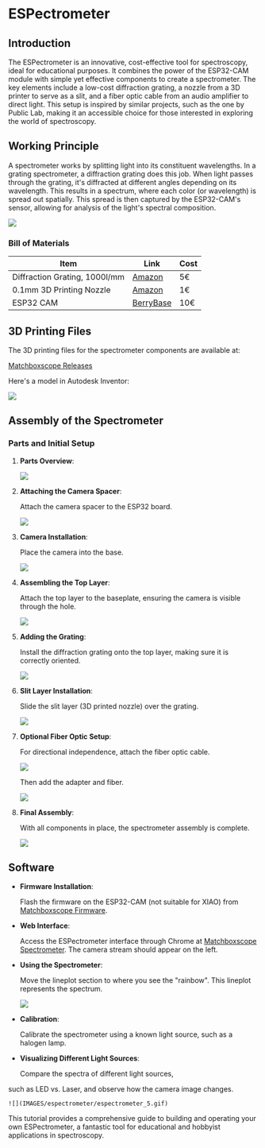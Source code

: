 # ESPectrometer

## Introduction

The ESPectrometer is an innovative, cost-effective tool for spectroscopy, ideal for educational purposes. It combines the power of the ESP32-CAM module with simple yet effective components to create a spectrometer. The key elements include a low-cost diffraction grating, a nozzle from a 3D printer to serve as a slit, and a fiber optic cable from an audio amplifier to direct light. This setup is inspired by similar projects, such as the one by Public Lab, making it an accessible choice for those interested in exploring the world of spectroscopy.

## Working Principle

A spectrometer works by splitting light into its constituent wavelengths. In a grating spectrometer, a diffraction grating does this job. When light passes through the grating, it's diffracted at different angles depending on its wavelength. This results in a spectrum, where each color (or wavelength) is spread out spatially. This spread is then captured by the ESP32-CAM's sensor, allowing for analysis of the light's spectral composition.

![](./IMAGES/espectrometer/Spectrometer.png)

### Bill of Materials

| Item | Link | Cost |
| --- | --- | --- |
| Diffraction Grating, 1000l/mm | [Amazon](https://www.amazon.de/Astromedia-Durchlicht-Beugungsgitter-1-000-Linien/dp/B076XWCLCR) | 5€ |
| 0.1mm 3D Printing Nozzle | [Amazon](https://www.amazon.de/Astromedia-Durchlicht-Beugungsgitter-1-000-Linien/dp/B076XWCLCR) | 1€ |
| ESP32 CAM | [BerryBase](https://www.berrybase.de/esp32-cam-development-board-inkl.-ov2640-kameramodul) | 10€ |

## 3D Printing Files

The 3D printing files for the spectrometer components are available at:

[Matchboxscope Releases](https://github.com/Matchboxscope/Matchboxscope/releases/download/ESPMicroscopeCollectionv2/CAD_ESPECTROMETER.zip)

Here's a model in Autodesk Inventor:

![](IMAGES/espectrometer/Spectroscope_v0.png)

## Assembly of the Spectrometer

### Parts and Initial Setup

1. **Parts Overview**:

    ![](IMAGES/espectrometer/IMG_20230305_093523.jpg)

2. **Attaching the Camera Spacer**:

    Attach the camera spacer to the ESP32 board.

    ![](IMAGES/espectrometer/IMG_20230305_093612.jpg)

3. **Camera Installation**:

    Place the camera into the base.

    ![](IMAGES/espectrometer/IMG_20230305_093624.jpg)

4. **Assembling the Top Layer**:

    Attach the top layer to the baseplate, ensuring the camera is visible through the hole.

    ![](IMAGES/espectrometer/IMG_20230305_093717.jpg)

5. **Adding the Grating**:

    Install the diffraction grating onto the top layer, making sure it is correctly oriented.

    ![](IMAGES/espectrometer/IMG_20230305_093938.jpg)

6. **Slit Layer Installation**:

    Slide the slit layer (3D printed nozzle) over the grating.

    ![](IMAGES/espectrometer/IMG_20230305_093746.jpg)

7. **Optional Fiber Optic Setup**:

    For directional independence, attach the fiber optic cable.

    ![](IMAGES/espectrometer/IMG_20230305_112823.jpg)

    Then add the adapter and fiber.

    ![](IMAGES/espectrometer/IMG_20230305_112935.jpg)

8. **Final Assembly**:

    With all components in place, the spectrometer assembly is complete.

    ![](IMAGES/espectrometer/IMG_20230305_114140.jpg)

## Software

- **Firmware Installation**:

    Flash the firmware on the ESP32-CAM (not suitable for XIAO) from [Matchboxscope Firmware](https://matchboxscope.github.io/firmware/FLASH.html).

- **Web Interface**:

    Access the ESPectrometer interface through Chrome at [Matchboxscope Spectrometer](https://matchboxscope.github.io/blob/main/static/spectrometer/espectrometer.html). The camera stream should appear on the left.

- **Using the Spectrometer**:

    Move the lineplot section to where you see the "rainbow". This lineplot represents the spectrum.

    ![](IMAGES/espectrometer/espectrometer_2.png)

- **Calibration**:

    Calibrate the spectrometer using a known light source, such as a halogen lamp.

- **Visualizing Different Light Sources**:

    Compare the spectra of different light sources,

 such as LED vs. Laser, and observe how the camera image changes.

    ![](IMAGES/espectrometer/espectrometer_5.gif)

This tutorial provides a comprehensive guide to building and operating your own ESPectrometer, a fantastic tool for educational and hobbyist applications in spectroscopy.

